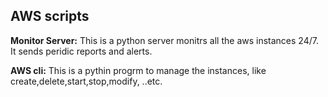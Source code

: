 ## AWS scripts

**Monitor Server:**  This is a python server monitrs all the aws instances 24/7. It sends peridic reports and alerts.

**AWS cli:** This is a pythin progrm to manage the instances, like create,delete,start,stop,modify, ..etc.
